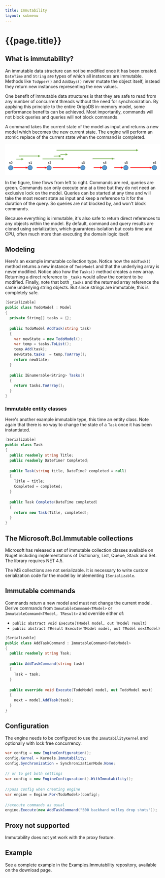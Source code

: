 ```yaml
---
title: Immutability
layout: submenu
---
```

# {{page.title}}

## What is immutability?
An immutable data structure can not be modified once it has been created. `DateTime` and `String` are types of which
all instances are immutable. Methods like `ToUpper()` and `AddDays()` never mutate the object itself, instead they
return new instances representing the new values.

One benefit of immutable data structures is that they are safe to read from any number of concurrent threads without the need for synchronization. By applying this principle to the entire OrigoDB in-memory model, some performance benefits can be achieved. Most importantly, commands will not block queries and queries will not block commands.

A command takes the current state of the model as input and returns a new model which becomes the new current state. The engine will perform an atomic replace of the current state when the command is completed.


![image](concurrency.png)

In the figure, time flows from left to right. Commands are red, queries are green. Commands can only execute one at a time but they do not need an exclusive lock on the model. Queries can be started at any time and will take the most recent state as input and keep a reference to it for the duration of the query. So queries are not blocked by, and won't block commands.

Because everything is immutable, it's also safe to return direct references to any objects within the model. By default, command and query results are cloned using serialization, which guarantees isolation but costs time and CPU, often much more than executing the domain logic itself.

## Modeling
Here's an example immutable collection type. Notice how the `AddTask()` method returns a new instance of `TodoModel` and that the underlying array is never modified. Notice also how the `Tasks()` method creates a new array. Returning a direct reference to `_tasks` would allow the content to be modified. Finally, note that both `_tasks` and the returned array reference the same underlying string objects. But since strings are immutable, this is completely safe.

```csharp
[Serializable]
public class TodoModel : Model
{
  private String[] tasks = {};

  public TodoModel AddTask(string task)
  {
    var newState = new TodoModel();
    var temp = tasks.ToList();
    temp.Add(task);
    newState.tasks  = temp.ToArray();
    return newState;
  }

  public IEnumerable<String> Tasks()
  {
    return tasks.ToArray();
  }
}
```

### Immutable entity classes

Here's another example immutable type, this time an entity class. Note again that there is no way to change
the state of a `Task` once it has been instantiated.

```csharp
[Serializable]
public class Task
{
  public readonly string Title;
  public readonly DateTime? Completed;

  public Task(string title, DateTime? completed = null)
  {
    Title = title;
    Completed = completed;
  }

  public Task Complete(DateTime completed)
  {
    return new Task(Title, completed);
  }
}
```


## The Microsoft.Bcl.Immutable collections
Microsoft has released a set of immutable collection classes available on Nuget including implementations of Dictionary, List, Queue, Stack and Set. The library requires NET 4.5.

The MS collections are not serializable. It is necessary to write custom serialization code for the model by
implementing `ISerializable`.

## Immutable commands
Commands return a new model and must not change the current model. Derive commands from `ImmutableCommand<TModel>` or `ImmutableCommand<TModel, TResult>` and override either of:

* `public abstract void Execute(TModel model, out TModel result)`
* `public abstract TResult Execute(TModel model, out TModel nextModel)`

```csharp
[Serializable]
public class AddTaskCommand : ImmutableCommand<TodoModel>
{
  public readonly string Task;

  public AddTaskCommand(string task)
  {
    Task = task;
  }

  public override void Execute(TodoModel model, out TodoModel next)
  {
    next = model.AddTask(task);
  }
}
```

## Configuration
The engine needs to be configured to use the `ImmutabilityKernel` and optionally with lock free concurrency.

```csharp
var config = new EngineConfiguration();
config.Kernel = Kernels.Immutability;
config.Synchronization = SynchronizationMode.None;

// or to get both settings
var config = new EngineConfiguration().WithImmutability();

//pass config when creating engine
var engine = Engine.For<TodoModel>(config);

//execute commands as usual
engine.Execute(new AddTaskCommand("500 backhand volley drop shots"));
```

## Proxy not supported
Immutability does not yet work with the proxy feature.

## Example
See a complete example in the Examples.Immutability repository, available on the download page.
